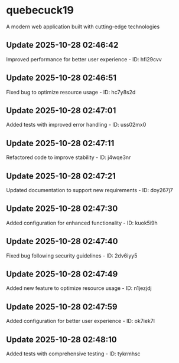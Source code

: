 # quebecuck19
A modern web application built with cutting-edge technologies

## Update 2025-10-28 02:46:42
Improved performance for better user experience - ID: hfi29cvv


## Update 2025-10-28 02:46:51
Fixed bug to optimize resource usage - ID: hc7y8s2d


## Update 2025-10-28 02:47:01
Added tests with improved error handling - ID: uss02mx0


## Update 2025-10-28 02:47:11
Refactored code to improve stability - ID: j4wqe3nr


## Update 2025-10-28 02:47:21
Updated documentation to support new requirements - ID: doy267j7


## Update 2025-10-28 02:47:30
Added configuration for enhanced functionality - ID: kuok5i9h


## Update 2025-10-28 02:47:40
Fixed bug following security guidelines - ID: 2dv6iyy5


## Update 2025-10-28 02:47:49
Added new feature to optimize resource usage - ID: n1jezjdj


## Update 2025-10-28 02:47:59
Added configuration for better user experience - ID: ok7iek7l


## Update 2025-10-28 02:48:10
Added tests with comprehensive testing - ID: tykrmhsc

